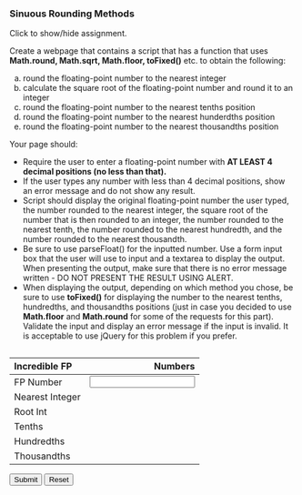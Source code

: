 ### Sinuous Rounding Methods

<p id="flip">Click to show/hide assignment.</p>
<div id="panel">

<style type="text/css">
    ol { list-style-type: lower-alpha; }
</style>

Create a webpage that contains a script that has  a function that uses **Math.round, Math.sqrt, Math.floor, toFixed()** etc. to obtain the following:

1. round the floating-point number to the nearest integer
2. calculate the square root of the floating-point number and round it to an integer
3. round the floating-point number to the nearest tenths position
4. round the floating-point number to the nearest hunderdths position
5. round the floating-point number to the nearest thousandths position

Your page should:

- Require the user to enter a floating-point number with **AT LEAST 4 decimal positions (no less than that).**
- If the user types any number with less than 4 decimal positions, show an error message and do not show any result.
- Script should display the original floating-point number the user typed, the number rounded to the nearest integer, the square root of the number that is then rounded to an integer, the number rounded to the nearest tenth, the number rounded to the nearest hundredth, and the number rounded to the nearest thousandth.
- Be sure to use parseFloat() for the inputted number. Use a form input box that the user will use to input and a textarea to display the output. When presenting the output, make sure that there is no error message written - DO NOT PRESENT THE RESULT USING ALERT.
- When displaying the output, depending on which method you chose, be sure to use **toFixed()** for displaying the number to the nearest tenths, hundredths, and thousandths positions (just in case you decided to use **Math.floor** and **Math.round** for some of the requests for this part). Validate the input and display an error message if the input is invalid. It is acceptable to use jQuery for this problem if you prefer.

</div>

<div class="row">
<div class="one-half column">
 <form name="myform">

|Incredible FP| Numbers|
|:---|---:|
|FP Number| <input type="text" style="text-align:right;" id="myFloat" name="myFloat" pattern="^\d*\.\d{4,}$" onkeyup="process()"> |
|Nearest Integer|<div id="nearestInt"></div>|
|Root Int|<div id="rootInt"></div>|
|Tenths|<div id="tenths"></div>|
|Hundredths|<div id="hundredths"></div>|
|Thousandths|<div id="thousandths"></div>|

<input type="button" class="button-primary" onclick="process()" value="Submit">
<input type="reset" value="Reset" id="reset">
</form>


</div>
<div class="one-half column">
<div id="results"></div>
</div>

<script>
const process = () => {
let 
    myFloatString = document.forms["myform"].elements["myFloat"].value,
    myFloat = parseFloat(myFloatString);
(/^\d*\.\d{4,}$/).test(myFloatString)
    ? displayResults("", `${Math.round(myFloat)}`, `${Math.round(Math.sqrt(myFloat))}`, `${myFloat.toFixed(1)}`, `${myFloat.toFixed(2)}`, `${myFloat.toFixed(3)}`)
    : displayResults("Neeeeeeee! You have entered invalid input. <br> Please enter <b>a number</b> with <b>at least</b> 4 decimal points.");
}

const displayResults = (results = "", nearestInt = "", rootInt = "", tenths = "", hundredths = "", thousandths = "" ) => {
    document.getElementById("results").innerHTML = results; 
    document.getElementById("nearestInt").textContent = nearestInt;
    document.getElementById("rootInt").textContent = rootInt;
    document.getElementById("tenths").textContent = tenths;
    document.getElementById("hundredths").textContent = hundredths;
    document.getElementById("thousandths").textContent = thousandths;
}

document.getElementById('reset').addEventListener('click', () => {
    displayResults();
});
</script>
